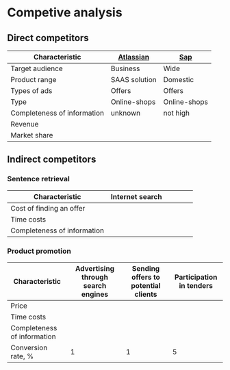 # Competive analysis

## Direct competitors

| Characteristic              | [Atlassian](https://www.atlassian.com/) | [Sap](https://www.sap.com/) |
|-----------------------------|-----------------------------------------|-----------------------------|
| Target audience             | Business                                | Wide                        | 
| Product range               | SAAS solution                           | Domestic                    |
| Types of ads                | Offers                                  | Offers                      |
| Type                        | Online-shops                            | Online-shops                |
| Completeness of information | unknown                                 | not high                    |
| Revenue                     |                                         |                             |                        
| Market share                |                                         |                             |

## Indirect competitors

### Sentence retrieval

| Characteristic               | Internet search |     |     |     |     |
|------------------------------|-----------------|-----|-----|-----|-----|
| Cost of finding an offer     |                 |     |     |     |     |
| Time costs                   |                 |     |     |     |     |
| Completeness of information  |                 |     |     |     |     |

### Product promotion

| Characteristic              | Advertising through search engines   | Sending offers to potential clients |  Participation in tenders |
|-----------------------------|--------------------------------------|-------------------------------------|---------------------------|
| Price                       |                                      |                                     |                           |
| Time costs                  |                                      |                                     |                           |
| Completeness of information |                                      |                                     |                           |
| Conversion rate, %          | 1                                    | 1                                   | 5                         |

